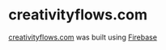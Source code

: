 # creativityflows.com
[creativityflows.com](https://creativityflows.com) was built using [Firebase](https://firebase.google.com/)
